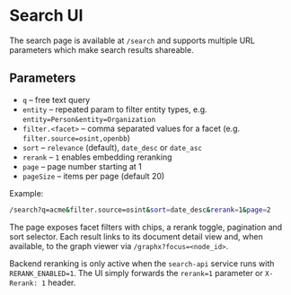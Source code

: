 # Search UI

The search page is available at `/search` and supports multiple URL parameters which make search results shareable.

## Parameters

- `q` – free text query
- `entity` – repeated param to filter entity types, e.g. `entity=Person&entity=Organization`
- `filter.<facet>` – comma separated values for a facet (e.g. `filter.source=osint,openbb`)
- `sort` – `relevance` (default), `date_desc` or `date_asc`
- `rerank` – `1` enables embedding reranking
- `page` – page number starting at 1
- `pageSize` – items per page (default 20)

Example:

```bash
/search?q=acme&filter.source=osint&sort=date_desc&rerank=1&page=2
```

The page exposes facet filters with chips, a rerank toggle,
pagination and sort selector.
Each result links to its document detail view and, when available,
to the graph viewer via `/graphx?focus=<node_id>`.

Backend reranking is only active when the `search-api` service runs
with `RERANK_ENABLED=1`.
The UI simply forwards the `rerank=1` parameter or `X-Rerank: 1` header.
